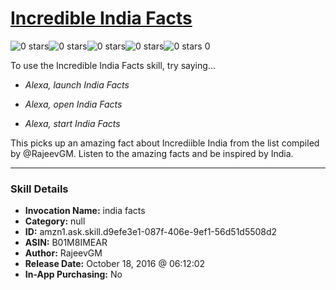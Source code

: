# [Incredible India Facts](http://alexa.amazon.com/#skills/amzn1.ask.skill.d9efe3e1-087f-406e-9ef1-56d51d5508d2)
![0 stars](../../images/ic_star_border_black_18dp_1x.png)![0 stars](../../images/ic_star_border_black_18dp_1x.png)![0 stars](../../images/ic_star_border_black_18dp_1x.png)![0 stars](../../images/ic_star_border_black_18dp_1x.png)![0 stars](../../images/ic_star_border_black_18dp_1x.png) 0

To use the Incredible India Facts skill, try saying...

* *Alexa, launch India Facts*

* *Alexa, open India Facts*

* *Alexa, start India Facts*

This picks up an amazing fact about Incrediible India  from the list compiled by @RajeevGM. Listen to the amazing facts and be inspired by India.

***

### Skill Details

* **Invocation Name:** india facts
* **Category:** null
* **ID:** amzn1.ask.skill.d9efe3e1-087f-406e-9ef1-56d51d5508d2
* **ASIN:** B01M8IMEAR
* **Author:** RajeevGM
* **Release Date:** October 18, 2016 @ 06:12:02
* **In-App Purchasing:** No
